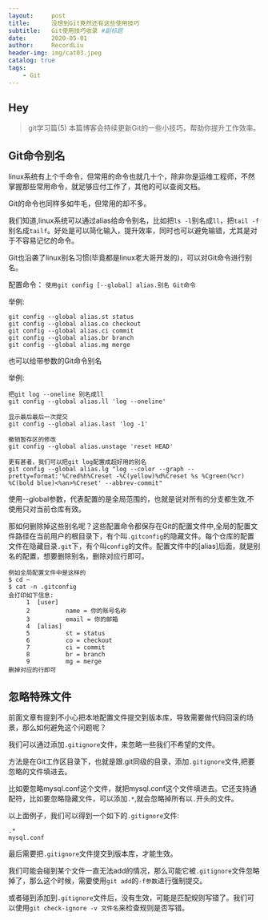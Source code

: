 ```yaml
---
layout:     post   				    
title:      没想到Git竟然还有这些使用技巧				
subtitle:   Git使用技巧收录 #副标题
date:       2020-05-01 				
author:     RecordLiu 						
header-img: img/cat03.jpeg
catalog: true 						
tags:								
    - Git
---
```


## Hey

>git学习篇(5)
本篇博客会持续更新Git的一些小技巧，帮助你提升工作效率。

## Git命令别名

linux系统有上个千命令，但常用的命令也就几十个，除非你是运维工程师，不然掌握那些常用命令，就足够应付工作了，其他的可以查阅文档。

Git的命令也同样多如牛毛，但常用的却不多。

我们知道,linux系统可以通过alias给命令别名，比如把`ls -l`别名成`ll`，把`tail -f`别名成`tailf`。好处是可以简化输入，提升效率，同时也可以避免输错，尤其是对于不容易记忆的命令。

Git也沿袭了linux别名习惯(毕竟都是linux老大哥开发的)，可以对Git命令进行别名。

配置命令：
```使用git config [--global] alias.别名 Git命令```

举例:

```
git config --global alias.st status
git config --global alias.co checkout
git config --global alias.ci commit
git config --global alias.br branch
git config --global alias.mg merge
```

也可以给带参数的Git命令别名

举例:

```
把git log --oneline 别名成ll
git config --global alias.ll 'log --oneline'
```

```
显示最后最后一次提交
git config --global alias.last 'log -1'

```

```
撤销暂存区的修改
git config --global alias.unstage 'reset HEAD'
```

```
更有甚者，我们可以把git log配置成超好用的别名
git config --global alias.lg "log --color --graph --pretty=format:'%Cred%h%Creset -%C(yellow)%d%Creset %s %Cgreen(%cr) %C(bold blue)<%an>%Creset' --abbrev-commit"
```

使用--global参数，代表配置的是全局范围的，也就是说对所有的分支都生效,不使用只对当前仓库有效。

那如何删除掉这些别名呢？这些配置命令都保存在Git的配置文件中,全局的配置文件路径在当前用户的根目录下，有个叫`.gitconfig`的隐藏文件。每个仓库的配置文件在隐藏目录`.git`下，有个叫`config`的文件。配置文件中的[alias]后面，就是别名的配置，想要删除别名，删除对应行即可。

```
例如全局配置文件中是这样的
$ cd ~
$ cat -n .gitconfig
会打印如下信息:
     1  [user]
     2          name = 你的账号名称
     3          email = 你的邮箱
     4  [alias]
     5          st = status
     6          co = checkout
     7          ci = commit
     8          br = branch
     9          mg = merge
删掉对应的行即可     
```

## 忽略特殊文件

前面文章有提到不小心把本地配置文件提交到版本库，导致需要做代码回滚的场景，那么如何避免这个问题呢？

我们可以通过添加`.gitignore`文件，来忽略一些我们不希望的文件。

方法是在Git工作区目录下，也就是跟.git同级的目录，添加`.gitignore`文件,把要忽略的文件填进去。

比如要忽略mysql.conf这个文件，就把mysql.conf这个文件填进去。它还支持通配符，比如要忽略隐藏文件，可以添加`.*`,就会忽略掉所有以`.`开头的文件。

以上面例子，我们可以得到一个如下的`.gitignore`文件:

```
.*
mysql.conf
```

最后需要把`.gitignore`文件提交到版本库，才能生效。

我们可能会碰到某个文件一直无法add的情况，那么可能它被`.gitignore`文件忽略掉了，那么这个时候，需要使用`git add`的`-f参数`进行强制提交。

或者碰到添加到`.gitignore`文件后，没有生效，可能是匹配规则写错了。我们可以使用`git check-ignore -v 文件名`来检查规则是否写错。


